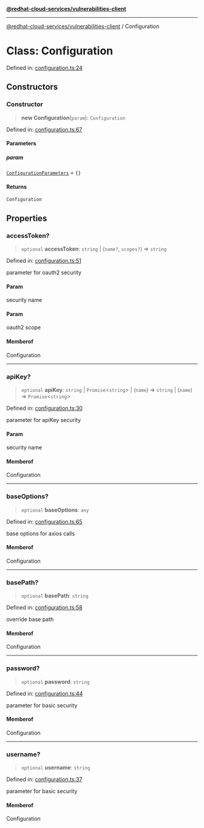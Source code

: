 [**@redhat-cloud-services/vulnerabilities-client**](../README.md)

***

[@redhat-cloud-services/vulnerabilities-client](../globals.md) / Configuration

# Class: Configuration

Defined in: [configuration.ts:24](https://github.com/charlesmulder/javascript-clients/blob/main/packages/vulnerabilities/configuration.ts#L24)

## Constructors

### Constructor

> **new Configuration**(`param`): `Configuration`

Defined in: [configuration.ts:67](https://github.com/charlesmulder/javascript-clients/blob/main/packages/vulnerabilities/configuration.ts#L67)

#### Parameters

##### param

[`ConfigurationParameters`](../interfaces/ConfigurationParameters.md) = `{}`

#### Returns

`Configuration`

## Properties

### accessToken?

> `optional` **accessToken**: `string` \| (`name?`, `scopes?`) => `string`

Defined in: [configuration.ts:51](https://github.com/charlesmulder/javascript-clients/blob/main/packages/vulnerabilities/configuration.ts#L51)

parameter for oauth2 security

#### Param

security name

#### Param

oauth2 scope

#### Memberof

Configuration

***

### apiKey?

> `optional` **apiKey**: `string` \| `Promise`\<`string`\> \| (`name`) => `string` \| (`name`) => `Promise`\<`string`\>

Defined in: [configuration.ts:30](https://github.com/charlesmulder/javascript-clients/blob/main/packages/vulnerabilities/configuration.ts#L30)

parameter for apiKey security

#### Param

security name

#### Memberof

Configuration

***

### baseOptions?

> `optional` **baseOptions**: `any`

Defined in: [configuration.ts:65](https://github.com/charlesmulder/javascript-clients/blob/main/packages/vulnerabilities/configuration.ts#L65)

base options for axios calls

#### Memberof

Configuration

***

### basePath?

> `optional` **basePath**: `string`

Defined in: [configuration.ts:58](https://github.com/charlesmulder/javascript-clients/blob/main/packages/vulnerabilities/configuration.ts#L58)

override base path

#### Memberof

Configuration

***

### password?

> `optional` **password**: `string`

Defined in: [configuration.ts:44](https://github.com/charlesmulder/javascript-clients/blob/main/packages/vulnerabilities/configuration.ts#L44)

parameter for basic security

#### Memberof

Configuration

***

### username?

> `optional` **username**: `string`

Defined in: [configuration.ts:37](https://github.com/charlesmulder/javascript-clients/blob/main/packages/vulnerabilities/configuration.ts#L37)

parameter for basic security

#### Memberof

Configuration
